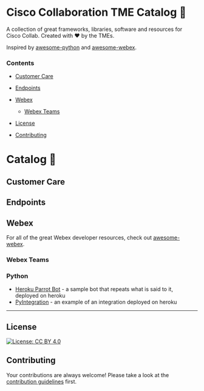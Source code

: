 # Cisco Collaboration TME Catalog 📖

A collection of great frameworks, libraries, software and resources for Cisco Collab. 
Created with ♥️ by the TMEs.

Inspired by [awesome-python](https://github.com/vinta/awesome-python) and [awesome-webex](https://github.com/CiscoDevNet/awesome-webex).

### Contents

- [Customer Care](#customer-care)
- [Endpoints](#endpoints)
- [Webex](#webex)
    - [Webex Teams](#webex-teams)
    
- [License](#license)
- [Contributing](#contributing)

# Catalog 📖

## Customer Care
## Endpoints
## Webex
For all of the great Webex developer resources, check out [awesome-webex](https://github.com/CiscoDevNet/awesome-webex).

### Webex Teams

### Python
- [Heroku Parrot Bot](https://github.com/lorashley/heroku_parrot) - a sample bot that repeats what is said to it, deployed on heroku
- [PyIntegration](https://github.com/CiscoCollabTME/pyIntegration) - an example of an integration deployed on heroku

---

## License
[![License: CC BY 4.0](https://img.shields.io/badge/License-CC%20BY%204.0-lightgrey.svg)](https://creativecommons.org/licenses/by/4.0/)

## Contributing
Your contributions are always welcome! Please take a look at the [contribution guidelines](https://github.com/CiscoCollabTME/catalog/blob/master/CONTRIBUTING.md) first.
